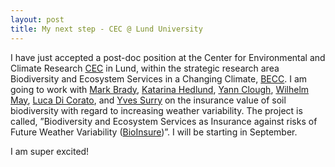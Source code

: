 ```yaml
---
layout: post
title: My next step - CEC @ Lund University
---
```


I have just accepted a post-doc position at the Center for Environmental and Climate Research [CEC](https://www.cec.lu.se/about-cec) in Lund, within the strategic research area Biodiversity and Ecosystem Services in a Changing Climate, [BECC](http://www.becc.lu.se). I am going to work with [Mark Brady](http://www.agrifood.se/engstaffDetail.aspx?fKeyID=3), [Katarina Hedlund](https://www.biology.lu.se/katarina-hedlund), [Yann Clough](http://yannclough.weebly.com/), [Wilhelm May](https://www.cec.lu.se/wilhelm-may), [Luca Di Corato](https://sites.google.com/site/ekonluca/), and [Yves Surry](https://www.researchgate.net/profile/Yves_Surry) on the insurance value of soil biodiversity with regard to increasing weather variability. The project is called, ”Biodiversity and Ecosystem Services as Insurance against risks of Future Weather Variability ([BioInsure](http://www.agrifood.se/engproject.aspx?fKeyID=175))”. I will be starting in September.

I am super excited!
